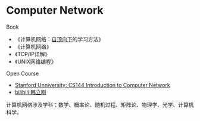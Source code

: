 #  Computer Network

Book
* 《计算机网络：[自顶向下](https://www.baidu.com/s?wd=自顶向下&tn=SE_PcZhidaonwhc_ngpagmjz&rsv_dl=gh_pc_zhidao)的学习方法》
* 《计算机网络》
* 《TCP/IP详解》
* 《UNIX网络编程》

Open Course
* [Stanford Unniversity: CS144 Introduction to Computer Network](https://www.youtube.com/watch?v=-nciJGUPyAM&index=1&list=PLvFG2xYBrYAQCyz4Wx3NPoYJOFjvU7g2Z)
* [bilibili 韩立刚](https://www.bilibili.com/video/av23124815/?p=3)

计算机网络涉及学科：数学、概率论、随机过程、矩阵论、物理学、光学、计算机科学。

